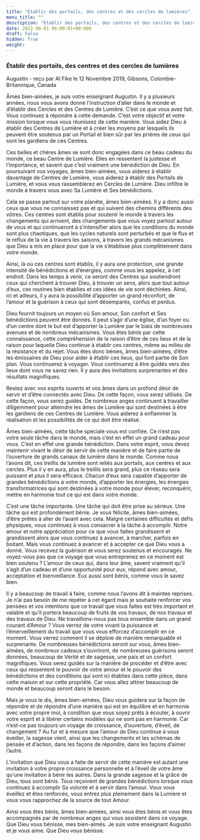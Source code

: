 ```yaml
---
title: "Établir des portails, des centres et des cercles de lumières"
menu_title: ""
description: "Établir des portails, des centres et des cercles de lumières"
date: 2022-06-01 06:00:01+00:906
draft: False
hidden: True
weight:
---
```

### Établir des portails, des centres et des cercles de lumières

Augustin - reçu par Al Fike le 12 Novembre 2019, Gibsons, Colombie-Britannique, Canada

Âmes bien-aimées, je suis votre enseignant Augustin. Il y a plusieurs années, nous vous avons donné l’instruction d’aller dans le monde et d’établir des Cercles et des Centres de Lumière. C’est ce que vous avez fait. Vous continuez à répondre à cette demande. C’est votre objectif et votre mission lorsque vous vous réunissez de cette manière. Vous aidez Dieu à établir des Centres de Lumière et à créer les moyens par lesquels ils peuvent être soutenus par un Portail et bien sûr par les prières de ceux qui sont les gardiens de ces Centres.

Ces belles et chères âmes se sont donc engagées dans ce beau cadeau du monde, ce beau Centre de Lumière. Elles en ressentent la justesse et l’importance, et savent que c’est vraiment une bénédiction de Dieu. En poursuivant vos voyages, âmes bien-aimées, vous aiderez à établir davantage de Centres de Lumière, vous aiderez à établir des Portails de Lumière, et vous vous rassemblerez en Cercles de Lumière. Dieu infiltre le monde à travers vous avec Sa Lumière et Ses bénédictions.

Cela se passe partout sur votre planète, âmes bien-aimées. Il y a donc aussi ceux que vous ne connaissez pas et qui suivent des chemins différents des vôtres. Ces centres sont établis pour soutenir le monde à travers les changements qui arrivent, des changements que vous voyez partout autour de vous et qui continueront à s’intensifier alors que les conditions du monde sont plus chaotiques, que les cycles naturels sont perturbés et que le flux et le reflux de la vie à travers les saisons, à travers les grands mécanismes que Dieu a mis en place pour que la vie s’établisse plus complètement dans votre monde.

Ainsi, là où ces centres sont établis, il y aura une protection, une grande intensité de bénédictions et d’énergies, comme vous les appelez, à cet endroit. Dans les temps à venir, ce seront des Centres qui soutiendront ceux qui cherchent à trouver Dieu, à trouver un sens, alors que tout autour d’eux, ces routines bien établies et ces idées de vie sont déchirées. Ainsi, ici et ailleurs, il y aura la possibilité d’apporter un grand réconfort, de l’amour et la guérison à ceux qui sont désemparés, confus et perdus.

Dieu fournit toujours un moyen où Son amour, Son confort et Ses bénédictions peuvent être donnés. Il peut s’agir d’une église, d’un foyer ou d’un centre dont le but est d’apporter la Lumière par le biais de nombreuses avenues et de nombreux mécanismes. Vous êtes bénis par cette connaissance, cette compréhension de la raison d’être de ces lieux et de la raison pour laquelle Dieu continue à établir ces centres, même au milieu de la résistance et du rejet. Vous êtes donc bénies, âmes bien-aimées, d’être les émissaires de Dieu pour aider à établir ces lieux, qui font partie de Son plan. Vous continuerez à voyager. Vous continuerez à être guidés vers des lieux dont vous ne savez rien. Il y aura des invitations surprenantes et des résultats magnifiques.

Restez avec vos esprits ouverts et vos âmes dans un profond désir de servir et d’être connectés avec Dieu. De cette façon, vous serez utilisés. De cette façon, vous serez guidés. De nombreux anges continuent à travailler diligemment pour atteindre les âmes de Lumière qui sont destinées à être les gardiens de ces Centres de Lumière. Vous aiderez à enflammer la réalisation et les possibilités de ce qui doit être réalisé.

Âmes bien-aimées, cette tâche spéciale vous est confiée. Ce n’est pas votre seule tâche dans le monde, mais c’est en effet un grand cadeau pour vous. C’est en effet une grande bénédiction. Dans votre esprit, vous devez maintenir vivant le désir de servir de cette manière et de faire partie de l’ouverture de grands canaux de lumière dans le monde. Comme nous l’avons dit, ces treillis de lumière sont reliés aux portails, aux centres et aux cercles. Plus il y en aura, plus le treillis sera grand, plus ce réseau sera puissant et plus il sera efficace. Chacun d’eux sera capable d’apporter de grandes bénédictions à votre monde, d’apporter les énergies, les énergies transformatrices qui sont destinées à votre monde pour élever, reconquérir, mettre en harmonie tout ce qui est dans votre monde.

C’est une tâche importante. Une tâche qui doit être prise au sérieux. Une tâche qui est profondément bénie. Je vous félicite, âmes bien-aimées, d’être prêtes à aller de l’avant avec cela. Malgré certaines difficultés et défis physiques, vous continuez à vous consacrer à la tâche à accomplir. Notre amour et notre appréciation pour ce que vous faites grandissent et grandissent alors que vous continuez à avancer, à marcher, parfois en boitant. Mais vous continuez à avancer et à accepter ce que Dieu vous a donné. Vous recevez la guérison et vous serez soutenus et encouragés. Ne voyez-vous pas que ce voyage que vous entreprenez en ce moment est bien soutenu ? L’amour de ceux qui, dans leur âme, savent vraiment qu’il s’agit d’un cadeau et d’une opportunité pour eux, répond avec amour, acceptation et bienveillance. Eux aussi sont bénis, comme vous le savez bien.

Il y a beaucoup de travail à faire, comme nous l’avons dit à maintes reprises. Je n’ai pas besoin de me répéter à cet égard mais je souhaite renforcer vos pensées et vos intentions que ce travail que vous faites est très important et valable et qu’il portera beaucoup de fruits de vos travaux, de nos travaux et des travaux de Dieu. Ne travaillons-nous pas tous ensemble dans un grand courant d’Amour ? Vous verrez de votre vivant la puissance et l’émerveillement du travail que vous vous efforcez d’accomplir en ce moment. Vous verrez comment il se déploie de manière remarquable et surprenante. De nombreuses bénédictions seront sur vous, âmes bien-aimées, de nombreux cadeaux s’ouvriront, de nombreuses guérisons seront données, beaucoup de Vérité et de sagesse, une paix et un confort magnifiques. Vous serez guidés sur la manière de procéder et d’être avec ceux qui ressentent le pouvoir de votre amour et le pouvoir des bénédictions et des conditions qui sont ici établies dans cette pièce, dans cette maison et sur cette propriété. Car vous allez attirer beaucoup de monde et beaucoup seront dans le besoin.

Mais je vous le dis, âmes bien-aimées, Dieu vous guidera sur la façon de répondre et de répondre d’une manière qui est en équilibre et en harmonie avec votre propre moi, à condition que vous soyez prêts à écouter, à ouvrir votre esprit et à libérer certains modèles qui ne sont pas en harmonie. Car n’est-ce pas toujours un voyage de croissance, d’ouverture, d’éveil, de changement ? Au fur et à mesure que l’amour de Dieu continue à vous éveiller, la sagesse vient, ainsi que les changements et les schémas de pensée et d’action, dans les façons de répondre, dans les façons d’aimer l’autre.

L’invitation que Dieu vous a faite de servir de cette manière est autant une invitation à votre propre croissance personnelle et à l’éveil de votre âme qu’une invitation à bénir les autres. Dans la grande sagesse et la grâce de Dieu, tous sont bénis. Tous reçoivent de grandes bénédictions lorsque vous continuez à accomplir Sa volonté et à servir dans l’amour. Vous vous éveillez et êtes renforcés, vous entrez plus pleinement dans la Lumière et vous vous rapprochez de la source de tout Amour.

Ainsi vous êtes bénis, âmes bien-aimées, ainsi vous êtes bénis et vous êtes accompagnés par de nombreux anges qui vous assistent dans ce voyage. Que Dieu vous bénisse, mes bien-aimés. Je suis votre enseignant Augustin et je vous aime. Que Dieu vous bénisse.

